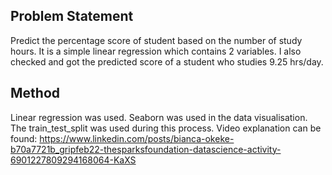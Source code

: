 ## Problem Statement

Predict the percentage score of student based on the number of study hours. It is a simple linear regression which contains 2 variables. I also checked and got the predicted score of a student who studies 9.25 hrs/day.

## Method
Linear regression was used. Seaborn was used in the data visualisation. The train_test_split was used during this process. Video explanation can be found: https://www.linkedin.com/posts/bianca-okeke-b70a7721b_gripfeb22-thesparksfoundation-datascience-activity-6901227809294168064-KaXS
